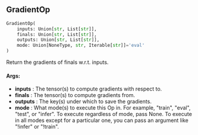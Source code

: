 ## GradientOp
```python
GradientOp(
	inputs: Union[str, List[str]],
	finals: Union[str, List[str]],
	outputs: Union[str, List[str]],
	mode: Union[NoneType, str, Iterable[str]]='eval'
)
```
Return the gradients of finals w.r.t. inputs.


#### Args:

* **inputs** :  The tensor(s) to compute gradients with respect to.
* **finals** :  The tensor(s) to compute gradients from.
* **outputs** :  The key(s) under which to save the gradients.
* **mode** :  What mode(s) to execute this Op in. For example, "train", "eval", "test", or "infer". To execute        regardless of mode, pass None. To execute in all modes except for a particular one, you can pass an argument        like "!infer" or "!train".